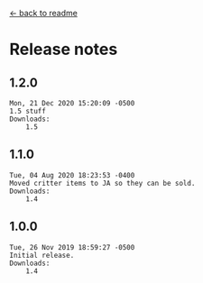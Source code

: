 ﻿﻿[← back to readme](README.md)

# Release notes
## 1.2.0
```
Mon, 21 Dec 2020 15:20:09 -0500
1.5 stuff
Downloads:
    1.5
```

## 1.1.0
```
Tue, 04 Aug 2020 18:23:53 -0400
Moved critter items to JA so they can be sold.
Downloads:
    1.4
```

## 1.0.0
```
Tue, 26 Nov 2019 18:59:27 -0500
Initial release.
Downloads:
    1.4
```
